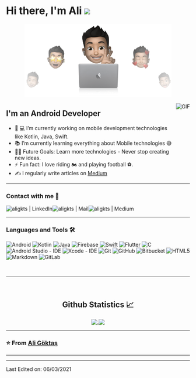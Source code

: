 # Hi there, I'm Ali <img width="30px" src="https://media.tenor.com/images/3b388fe03da271d2674faf85eb7c3fcd/tenor.gif" />
<p align="center">
  <img src="https://github.com/aligkts/aligkts/blob/main/cover-aligkts.png" height="200"/>
</p>

<img align="right" alt="GIF" height="160px" src="https://media.giphy.com/media/du3J3cXyzhj75IOgvA/giphy.gif" />

## I'm an Android Developer  

- 👨‍ 💻 I’m currently working on mobile development technologies like Kotlin, Java, Swift.
- 📚  I’m currently learning everything about Mobile technologies 😅
- 💪🏼  Future Goals: Learn more technologies - Never stop creating new ideas.
- ⚡  Fun fact: I love riding 🏍️ and playing football ⚽.
- ✍️  I regularly write articles on [Medium][medium]
---


### Contact with me 📝

[<img align="left" alt="aligkts | LinkedIn" height="30px" src="https://www.flaticon.com/svg/static/icons/svg/725/725337.svg"/>][linkedin]
[<img align="left" alt="aligkts | Mail" height="30px" src="https://cdn-icons-png.flaticon.com/512/732/732200.png"/>][mail]
[<img align="left" alt="aligkts | Medium" height="30px" src="https://cdn-icons-png.flaticon.com/512/2111/2111505.png" />][medium]

<br />

---

### Languages and Tools 🛠 

![Android](https://img.shields.io/badge/-Android-inactive?style=flat-square&logo=android)
![Kotlin](https://img.shields.io/badge/-Kotlin-ed7812?style=flat-square&logo=kotlin)
![Java](http://img.shields.io/badge/-Java-5B4638?style=flat-square&logo=java&logoColor=ffffff)
![Firebase](https://img.shields.io/badge/-Firebase-FFCA28?style=flat-square&logo=firebase&logoColor=ffffff)
![Swift](https://img.shields.io/badge/-Swift-orange?style=flat-square&logo=swift&logoColor=ffffff)
![Flutter](https://img.shields.io/badge/-Flutter-lightgrey?style=flat-square&logo=flutter&logoColor=3dcafd)
![C](http://img.shields.io/badge/-C-A8B9CC?style=flat-square&logo=c&logoColor=ffffff)
![Android Studio - IDE](https://img.shields.io/badge/-Android%20Studio-green?style=flat-square&logo=android&logoColor=ffffff)
![Xcode - IDE](https://img.shields.io/badge/-Xcode-black?style=flat-square&logo=xcode)
![Git](https://img.shields.io/badge/-Git-%23F05032?style=flat-square&logo=git&logoColor=%23ffffff)
![GitHub](https://img.shields.io/badge/-GitHub-181717?style=flat-square&logo=github)
![Bitbucket](https://img.shields.io/badge/-Bitbucket-blue?style=flat-square&logo=bitbucket)
![HTML5](https://img.shields.io/badge/-HTML5-%23E44D27?style=flat-square&logo=html5&logoColor=ffffff)
![Markdown](https://img.shields.io/badge/-Markdown-000000?style=flat-square&logo=markdown)
![GitLab](https://img.shields.io/badge/-GitLab-FCA121?style=flat-square&logo=gitlab)

<br/>

---

<br/>

  <h2 align="center"> Github Statistics 📈 </h2>
  
  <div align="center"> 
     <a href="">
      <img align="center" src="https://github-readme-stats-sigma-five.vercel.app/api?username=aligkts&show_icons=true&include_all_commits=true&count_private=true&theme=react&line_height=40" />
    </a>
    <a href="">
      <img align="center" src="https://github-readme-stats.vercel.app/api/top-langs/?username=aligkts&theme=react&line_height=40&hide=css"/>
    </a>
</div

<br/>

---

### ⭐️ From [Ali Göktaş](https://github.com/aligkts) ### 

---

[linkedin]: https://www.linkedin.com/in/aligkts/
[medium]: https://medium.com/@alig106
[mail]: mailto:eng.ali.goktas@gmail.com


----
Last Edited on: 06/03/2021
